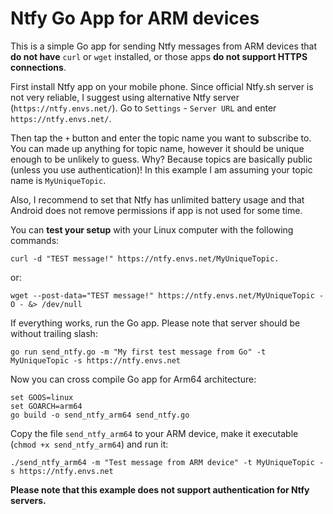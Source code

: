 # Ntfy Go App for ARM devices

This is a simple Go app for sending Ntfy messages from ARM devices that **do not have** `curl` or `wget` installed, or those apps **do not support HTTPS connections**.

First install Ntfy app on your mobile phone. Since official Ntfy.sh server is not very reliable, I suggest using alternative Ntfy server (`https://ntfy.envs.net/`). Go to `Settings` - `Server URL` and enter `https://ntfy.envs.net/`.

Then tap the `+` button and enter the topic name you want to subscribe to. You can made up anything for topic name, however it should be unique enough to be unlikely to guess. Why? Because topics are basically public (unless you use authentication)! In this example I am assuming your topic name is `MyUniqueTopic`.

Also, I recommend to set that Ntfy has unlimited battery usage and that Android does not remove permissions if app is not used for some time.

You can **test your setup** with your Linux computer with the following commands:
```
curl -d "TEST message!" https://ntfy.envs.net/MyUniqueTopic.
```
or:
```
wget --post-data="TEST message!" https://ntfy.envs.net/MyUniqueTopic -O - &> /dev/null
```

If everything works, run the Go app. Please note that server should be without trailing slash:
```
go run send_ntfy.go -m "My first test message from Go" -t MyUniqueTopic -s https://ntfy.envs.net
```

Now you can cross compile Go app for Arm64 architecture:
```
set GOOS=linux
set GOARCH=arm64
go build -o send_ntfy_arm64 send_ntfy.go
```

Copy the file `send_ntfy_arm64` to your ARM device, make it executable (`chmod +x send_ntfy_arm64`) and run it:
```
./send_ntfy_arm64 -m "Test message from ARM device" -t MyUniqueTopic -s https://ntfy.envs.net
```

**Please note that this example does not support authentication for Ntfy servers.**
